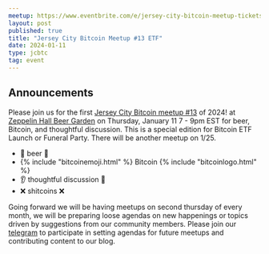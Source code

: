 ```yaml
---
meetup: https://www.eventbrite.com/e/jersey-city-bitcoin-meetup-tickets-713306828927?aff=oddtdtcreator
layout: post
published: true
title: "Jersey City Bitcoin Meetup #13 ETF"
date: 2024-01-11
type: jcbtc
tag: event
---
```

## Announcements

Please join us for the first <a href="https://www.eventbrite.com/e/jersey-city-bitcoin-meetup-tickets-713306828927?aff=oddtdtcreator" target="_blank">Jersey City Bitcoin meetup #13</a> of 2024! at <a href="https://maps.app.goo.gl/xghGUsfjz4JeEvwp8" target="_blank">Zeppelin Hall Beer Garden</a> on Thursday, January 11 7 - 9pm EST for beer, Bitcoin, and thoughtful discussion. This is a special edition for Bitcoin ETF Launch or Funeral Party. There will be another meetup on 1/25.

- 🍺 beer 🍻
- {% include "bitcoinemoji.html" %} Bitcoin {% include "bitcoinlogo.html" %}
- 👂 thoughtful discussion 📢
- ❌ shitcoins ❌

<p></p>

 Going forward we will be having meetups on second thursday of every month, we will be preparing loose agendas on new happenings or topics driven by suggestions from our community members. Please join our [telegram](https://t.me/+WOiR_ajP-AgxNmMx) to participate in setting agendas for future meetups and contributing content to our blog.